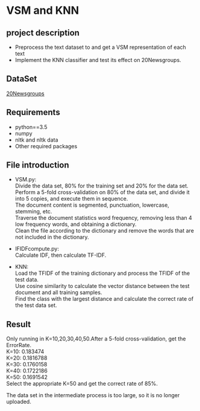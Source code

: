 VSM and KNN
===========
project description
--------------------
* Preprocess the text dataset to and get a VSM representation of each text<br>
* Implement the KNN classifier and test its effect on 20Newsgroups.

DataSet
------
[20Newsgroups](http://qwone.com/~jason/20Newsgroups/)

Requirements
---------------

* python==3.5<br>
* numpy<br>
* nltk and nltk data<br>
* Other required packages

File introduction
-------------------
* VSM.py:<br>
Divide the data set, 80% for the training set and 20% for the data set. <br>
Perform a 5-fold cross-validation on 80% of the data set, and divide it into 5 copies, and execute them in sequence.<br>
The document content is segmented, punctuation, lowercase, stemming, etc.<br>
Traverse the document statistics word frequency, removing less than 4 low frequency words, and obtaining a dictionary.<br>
Clean the file according to the dictionary and remove the words that are not included in the dictionary.<br>

* IFIDFcompute.py:<br>
Calculate IDF, then calculate TF-IDF.<br>

* KNN:<br>
Load the TFIDF of the training dictionary and process the TFIDF of the test data.<br>
Use cosine similarity to calculate the vector distance between the test document and all training samples.<br>
Find the class with the largest distance and calculate the correct rate of the test data set.<br>

Result
-------
Only running in K=10,20,30,40,50.After a 5-fold cross-validation, get the ErrorRate.<br>
K=10: 0.183474<br>
K=20: 0.1816788<br>
K=30: 0.1760158<br>
K=40: 0.1722186<br>
K=50: 0.1691542<br>
Select the appropriate K=50 and get the correct rate of 85%.

The data set in the intermediate process is too large, so it is no longer uploaded.

